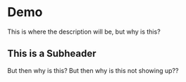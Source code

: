 # Demo

This is where the description will be, but why is this?

## This is a Subheader

But then why is this?
But then why is this not showing up??


